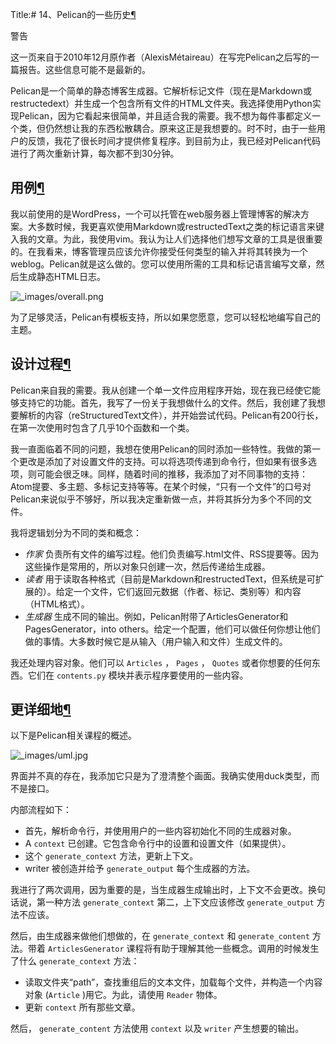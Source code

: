Title:# 14、Pelican的一些历史[¶](https://www.osgeo.cn/pelican/report.html#some-history-about-pelican)

警告

这一页来自于2010年12月原作者（AlexisMétaireau）在写完Pelican之后写的一篇报告。这些信息可能不是最新的。



Pelican是一个简单的静态博客生成器。它解析标记文件（现在是Markdown或restructedext）并生成一个包含所有文件的HTML文件夹。我选择使用Python实现Pelican，因为它看起来很简单，并且适合我的需要。我不想为每件事都定义一个类，但仍然想让我的东西松散耦合。原来这正是我想要的。时不时，由于一些用户的反馈，我花了很长时间才提供修复程序。到目前为止，我已经对Pelican代码进行了两次重新计算，每次都不到30分钟。

## 用例[¶](https://www.osgeo.cn/pelican/report.html#use-case)

我以前使用的是WordPress，一个可以托管在web服务器上管理博客的解决方案。大多数时候，我更喜欢使用Markdown或restructedText之类的标记语言来键入我的文章。为此，我使用vim。我认为让人们选择他们想写文章的工具是很重要的。在我看来，博客管理员应该允许你接受任何类型的输入并将其转换为一个weblog。Pelican就是这么做的。您可以使用所需的工具和标记语言编写文章，然后生成静态HTML日志。

![_images/overall.png](https://www.osgeo.cn/pelican/_images/overall.png)

为了足够灵活，Pelican有模板支持，所以如果您愿意，您可以轻松地编写自己的主题。

## 设计过程[¶](https://www.osgeo.cn/pelican/report.html#design-process)

Pelican来自我的需要。我从创建一个单一文件应用程序开始，现在我已经使它能够支持它的功能。首先，我写了一份关于我想做什么的文件。然后，我创建了我想要解析的内容（reStructuredText文件），并开始尝试代码。Pelican有200行长，在第一次使用时包含了几乎10个函数和一个类。

我一直面临着不同的问题，我想在使用Pelican的同时添加一些特性。我做的第一个更改是添加了对设置文件的支持。可以将选项传递到命令行，但如果有很多选项，则可能会很乏味。同样，随着时间的推移，我添加了对不同事物的支持：Atom提要、多主题、多标记支持等等。在某个时候，“只有一个文件”的口号对Pelican来说似乎不够好，所以我决定重新做一点，并将其拆分为多个不同的文件。

我将逻辑划分为不同的类和概念：

- *作家* 负责所有文件的编写过程。他们负责编写.html文件、RSS提要等。因为这些操作是常用的，所以对象只创建一次，然后传递给生成器。
- *读者* 用于读取各种格式（目前是Markdown和restructedText，但系统是可扩展的）。给定一个文件，它们返回元数据（作者、标记、类别等）和内容（HTML格式）。
- *生成器* 生成不同的输出。例如，Pelican附带了ArticlesGenerator和PagesGenerator，into others。给定一个配置，他们可以做任何你想让他们做的事情。大多数时候它是从输入（用户输入和文件）生成文件的。

我还处理内容对象。他们可以 `Articles` ， `Pages` ， `Quotes` 或者你想要的任何东西。它们在 `contents.py` 模块并表示程序要使用的一些内容。

## 更详细地[¶](https://www.osgeo.cn/pelican/report.html#in-more-detail)

以下是Pelican相关课程的概述。

![_images/uml.jpg](https://www.osgeo.cn/pelican/_images/uml.jpg)

界面并不真的存在，我添加它只是为了澄清整个画面。我确实使用duck类型，而不是接口。

内部流程如下：

- 首先，解析命令行，并使用用户的一些内容初始化不同的生成器对象。
- A `context` 已创建。它包含命令行中的设置和设置文件（如果提供）。
- 这个 `generate_context` 方法，更新上下文。
- writer 被创造并给予 `generate_output` 每个生成器的方法。

我进行了两次调用，因为重要的是，当生成器生成输出时，上下文不会更改。换句话说，第一种方法 `generate_context` 第二，上下文应该修改 `generate_output` 方法不应该。

然后，由生成器来做他们想做的，在 `generate_context` 和 `generate_content` 方法。带着 `ArticlesGenerator` 课程将有助于理解其他一些概念。调用的时候发生了什么 `generate_context` 方法：

- 读取文件夹“path”，查找重组后的文本文件，加载每个文件，并构造一个内容对象 (`Article` )用它。为此，请使用 `Reader` 物体。
- 更新 `context` 所有那些文章。

然后， `generate_content` 方法使用 `context` 以及 `writer` 产生想要的输出。